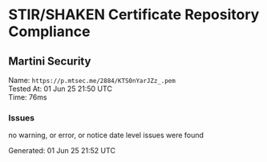 # STIR/SHAKEN Certificate Repository Compliance

## Martini Security

Name: `https://p.mtsec.me/2884/KTS0nYarJZz_.pem`\
Tested At: 01 Jun 25 21:50 UTC\
Time: 76ms

### Issues

no warning, or error, or notice date level issues were found

Generated: 01 Jun 25 21:52 UTC